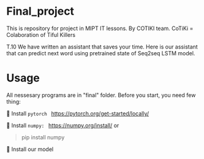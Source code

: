 # Final_project
This is repository for project in MIPT IT lessons. By COTIKI team.
CoTiKi = Colaboration of Tiful Killers

T.10
We have written an assistant that saves your time. Here is our assistant that can predict next word using pretrained state of Seq2seq LSTM model.
# Usage 
All nessesary programs are in "final" folder. Before you start, you need few thing:


:black_square_button: Install  `pytorch ` https://pytorch.org/get-started/locally/ 

:black_square_button: Install  `numpy: ` https://numpy.org/install/ or  
> pip install numpy



:black_square_button: Install our model


